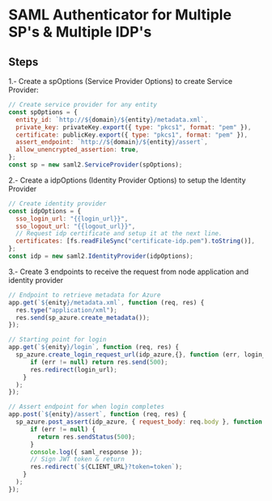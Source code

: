 # SAML Authenticator for Multiple SP's & Multiple IDP's

## Steps

1.- Create a spOptions (Service Provider Options) to create Service Provider:

```javascript
// Create service provider for any entity
const spOptions = {
  entity_id: `http://${domain}/${entity}/metadata.xml`,
  private_key: privateKey.export({ type: "pkcs1", format: "pem" }),
  certificate: publicKey.export({ type: "pkcs1", format: "pem" }),
  assert_endpoint: `http://${domain}/${entity}/assert`,
  allow_unencrypted_assertion: true,
};
const sp = new saml2.ServiceProvider(spOptions);
```

2.- Create a idpOptions (Identity Provider Options) to setup the Identity Provider

```javascript
// Create identity provider
const idpOptions = {
  sso_login_url: "{{login_url}}",
  sso_logout_url: "{{logout_url}}",
  // Request idp certificate and setup it at the next line.
  certificates: [fs.readFileSync("certificate-idp.pem").toString()],
};
const idp = new saml2.IdentityProvider(idpOptions);
```

3.- Create 3 endpoints to receive the request from node application and identity provider

```javascript
// Endpoint to retrieve metadata for Azure
app.get(`${enity}/metadata.xml`, function (req, res) {
  res.type("application/xml");
  res.send(sp_azure.create_metadata());
});

// Starting point for login
app.get(`${enity}/login`, function (req, res) {
  sp_azure.create_login_request_url(idp_azure,{}, function (err, login_url, request_id) {
      if (err != null) return res.send(500);
      res.redirect(login_url);
    }
  );
});

// Assert endpoint for when login completes
app.post(`${enity}/assert`, function (req, res) {
  sp_azure.post_assert(idp_azure, { request_body: req.body }, function (err, saml_response) {
      if (err != null) {
        return res.sendStatus(500);
      }
      console.log({ saml_response });
      // Sign JWT token & return
      res.redirect(`${CLIENT_URL}?token=token`);
    }
  );
});
```
